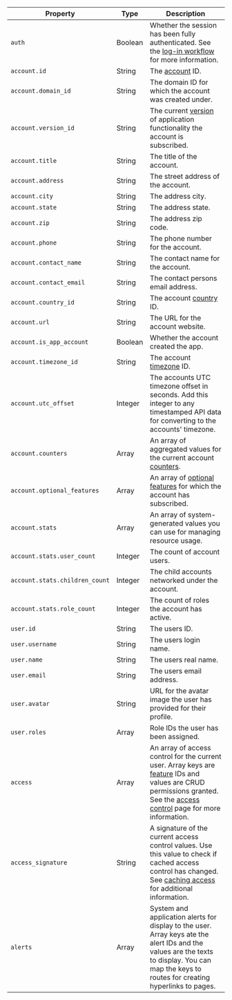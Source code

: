 | Property | Type | Description |
| -------- | ---- | ----------- |
| `auth` | Boolean |  Whether the session has been fully authenticated. See the [log-in workflow](/login) for more information. |
| `account.id` | String | The [account](/account) ID. |
| `account.domain_id` | String | The domain ID for which the account was created under. |
| `account.version_id` | String | The current [version](/versions) of application functionality the account is subscribed. |
| `account.title` | String | The title of the account. |
| `account.address` | String | The street address of the account. |
| `account.city` | String | The address city. |
| `account.state` | String | The address state. |
| `account.zip` | String | The address zip code. |
| `account.phone` | String | The phone number for the account. |
| `account.contact_name` | String | The contact name for the account. |
| `account.contact_email` | String | The contact persons email address. |
| `account.country_id` | String | The account [country](/countries) ID. |
| `account.url` | String | The URL for the account website. |
| `account.is_app_account` | Boolean | Whether the account created the app. |
| `account.timezone_id` | String | The account [timezone](/timezones) ID. |
| `account.utc_offset` | Integer | The accounts UTC timezone offset in seconds. Add this integer to any timestamped API data for converting to the accounts' timezone. |
| `account.counters` | Array |  An array of aggregated values for the current account [counters](/counters). |
| `account.optional_features` | Array | An array of [optional features](/optional-features) for which the account has subscribed. |
| `account.stats` | Array | An array of system-generated values you can use for managing resource usage. |
| `account.stats.user_count` | Integer | The count of account users. |
| `account.stats.children_count` | Integer | The child accounts networked under the account. |
| `account.stats.role_count` | Integer | The count of roles the account has active. |
| `user.id` | String | The users ID. |
| `user.username` | String | The users login name. |
| `user.name` | String | The users real name. |
| `user.email` | String | The users email address. |
| `user.avatar` | String | URL for the avatar image the user has provided for their profile. |
| `user.roles` | Array | Role IDs the user has been assigned. |
| `access` | Array | An array of access control for the current user. Array keys are [feature](/docs/features) IDs and values are CRUD permissions granted. See the [access control](/access-control) page for more information. |
| `access_signature` | String | A signature of the current access control values. Use this value to check if cached access control has changed. See [caching access](#) for additional information. |
| `alerts` | Array | System and application alerts for display to the user. Array keys ate the alert IDs and the values are the texts to display. You can map the keys to routes for creating hyperlinks to pages. |
